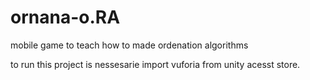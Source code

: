 # ornana-o.RA
mobile game to teach how to made ordenation algorithms


to run this project is nessesarie import vuforia from unity acesst store.
